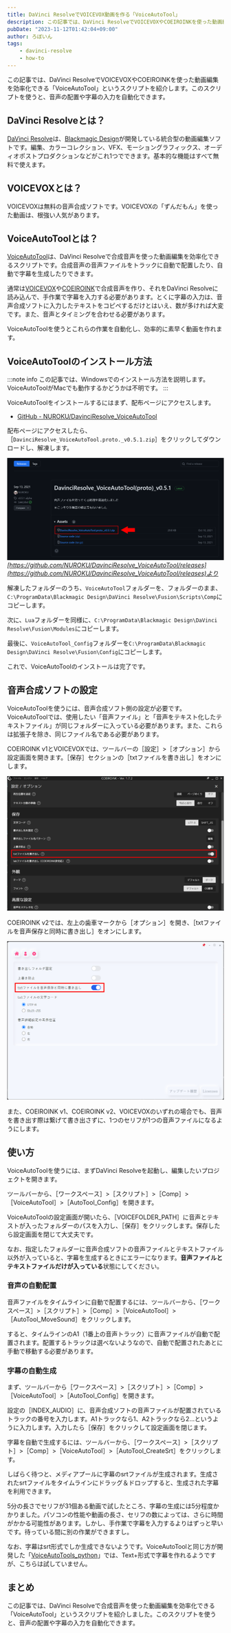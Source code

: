 ```yaml
---
title: DaVinci ResolveでVOICEVOX動画を作る「VoiceAutoTool」
description: この記事では、DaVinci ResolveでVOICEVOXやCOEIROINKを使った動画編集を効率化できる「VoiceAutoTool」というスクリプトを紹介します。このスクリプトを使うと、音声の配置や字幕の入力を自動化できます。
pubDate: "2023-11-12T01:42:04+09:00"
author: ろぼいん
tags:
    - davinci-resolve
    - how-to
---
```


この記事では、DaVinci ResolveでVOICEVOXやCOEIROINKを使った動画編集を効率化できる「VoiceAutoTool」というスクリプトを紹介します。このスクリプトを使うと、音声の配置や字幕の入力を自動化できます。

## DaVinci Resolveとは？

[DaVinci Resolve](https://www.blackmagicdesign.com/jp/products/davinciresolve)は、[Blackmagic Design](https://www.blackmagicdesign.com/jp/)が開発している統合型の動画編集ソフトです。編集、カラーコレクション、VFX、モーショングラフィックス、オーディオポストプロダクションなどがこれ1つでできます。基本的な機能はすべて無料で使えます。

## VOICEVOXとは？

VOICEVOXは無料の音声合成ソフトです。VOICEVOXの「ずんだもん」を使った動画は、根強い人気があります。

## VoiceAutoToolとは？

[VoiceAutoTool](https://github.com/NUROKU/DavinciResolve_VoiceAutoTool)は、DaVinci Resolveで合成音声を使った動画編集を効率化できるスクリプトです。合成音声の音声ファイルをトラックに自動で配置したり、自動で字幕を生成したりできます。

通常は[VOICEVOX](https://voicevox.hiroshiba.jp/)や[COEIROINK](https://coeiroink.com/)で合成音声を作り、それをDaVinci Resolveに読み込んで、手作業で字幕を入力する必要があります。とくに字幕の入力は、音声合成ソフトに入力したテキストをコピペするだけとはいえ、数が多ければ大変です。また、音声とタイミングを合わせる必要があります。

VoiceAutoToolを使うとこれらの作業を自動化し、効率的に素早く動画を作れます。

## VoiceAutoToolのインストール方法

:::note info
この記事では、Windowsでのインストール方法を説明します。VoiceAutoToolがMacでも動作するかどうかは不明です。
:::

VoiceAutoToolをインストールするにはまず、配布ページにアクセスします。

- [GitHub - NUROKU/DavinciResolve_VoiceAutoTool](https://github.com/NUROKU/DavinciResolve_VoiceAutoTool/releases)

配布ページにアクセスしたら、［``DavinciResolve_VoiceAutoTool.proto._v0.5.1.zip``］をクリックしてダウンロードし、解凍します。

![配布ページのスクリーンショット](./image.png)
*[https://github.com/NUROKU/DavinciResolve_VoiceAutoTool/releases](https://github.com/NUROKU/DavinciResolve_VoiceAutoTool/releases)より*

解凍したフォルダーのうち、``VoiceAutoTool``フォルダーを、フォルダーのまま、``C:\ProgramData\Blackmagic Design\DaVinci Resolve\Fusion\Scripts\Comp``にコピーします。

次に、``Lua``フォルダーを同様に、``C:\ProgramData\Blackmagic Design\DaVinci Resolve\Fusion\Modules``にコピーします。

最後に、``VoiceAutoTool_Config``フォルダーを``C:\ProgramData\Blackmagic Design\DaVinci Resolve\Fusion\Config``にコピーします。

これで、VoiceAutoToolのインストールは完了です。

## 音声合成ソフトの設定

VoiceAutoToolを使うには、音声合成ソフト側の設定が必要です。VoiceAutoToolでは、使用したい「音声ファイル」と「音声をテキスト化したテキストファイル」が同じフォルダーに入っている必要があります。また、これらは拡張子を除き、同じファイル名である必要があります。

COEIROINK v1とVOICEVOXでは、ツールバーの［設定］>［オプション］から設定画面を開きます。［保存］セクションの［txtファイルを書き出し］をオンにします。

![COEIROINKの設定画面のスクリーンショット](./image-1.png)

COEIROINK v2では、左上の歯車マークから［オプション］を開き、［txtファイルを音声保存と同時に書き出し］をオンにします。

![Alt text](./image-2.png)

また、COEIROINK v1、COEIROINK v2、VOICEVOXのいずれの場合でも、音声を書き出す際は繋げて書き出さずに、1つのセリフが1つの音声ファイルになるようにします。

## 使い方

VoiceAutoToolを使うには、まずDaVinci Resolveを起動し、編集したいプロジェクトを開きます。

ツールバーから、［ワークスペース］>［スクリプト］>［Comp］>［VoiceAutoTool］>［AutoTool_Config］を開きます。

VoiceAutoToolの設定画面が開いたら、［VOICEFOLDER_PATH］に音声とテキストが入ったフォルダーのパスを入力し、［保存］をクリックします。保存したら設定画面を閉じて大丈夫です。

なお、指定したフォルダーに音声合成ソフトの音声ファイルとテキストファイル以外が入っていると、字幕を生成するときにエラーになります。**音声ファイルとテキストファイルだけが入っている**状態にしてください。

### 音声の自動配置

音声ファイルをタイムラインに自動で配置するには、ツールバーから、［ワークスペース］>［スクリプト］>［Comp］>［VoiceAutoTool］>［AutoTool_MoveSound］をクリックします。

すると、タイムラインのA1（1番上の音声トラック）に音声ファイルが自動で配置されます。配置するトラックは選べないようなので、自動で配置されたあとに手動で移動する必要があります。

### 字幕の自動生成

まず、ツールバーから［ワークスペース］>［スクリプト］>［Comp］>［VoiceAutoTool］>［AutoTool_Config］を開きます。

設定の［INDEX_AUDIO］に、音声合成ソフトの音声ファイルが配置されているトラックの番号を入力します。A1トラックなら1、A2トラックなら2…というように入力します。入力したら［保存］をクリックして設定画面を閉じます。

字幕を自動で生成するには、ツールバーから、［ワークスペース］>［スクリプト］>［Comp］>［VoiceAutoTool］>［AutoTool_CreateSrt］をクリックします。

しばらく待つと、メディアプールに字幕のsrtファイルが生成されます。生成されたsrtファイルをタイムラインにドラッグ＆ドロップすると、生成された字幕を利用できます。

5分の長さでセリフが31個ある動画で試したところ、字幕の生成には5分程度かかりました。パソコンの性能や動画の長さ、セリフの数によっては、さらに時間がかかる可能性があります。しかし、手作業で字幕を入力するよりはずっと早いです。待っている間に別の作業ができますし。

なお、字幕はsrt形式でしか生成できないようです。VoiceAutoToolと同じ方が開発した「[VoiceAutoTools_python](https://github.com/NUROKU/DavinciResolve_VoiceAutoTools_python)」では、Text+形式で字幕を作れるようですが、こちらは試していません。

## まとめ

この記事では、DaVinci Resolveで合成音声を使った動画編集を効率化できる「VoiceAutoTool」というスクリプトを紹介しました。このスクリプトを使うと、音声の配置や字幕の入力を自動化できます。
